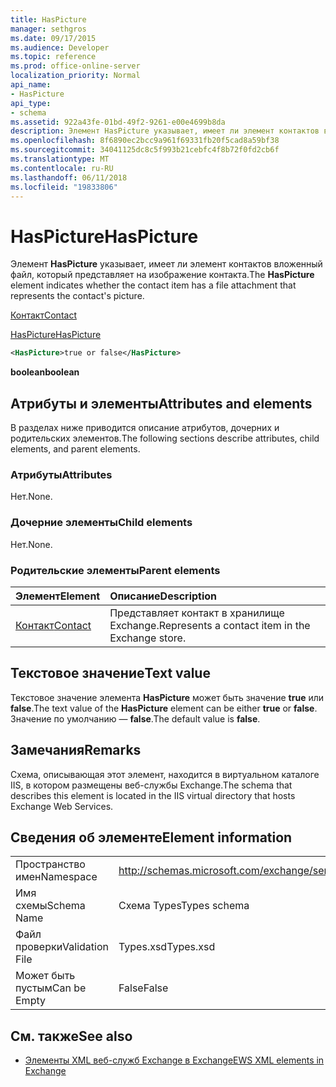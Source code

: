 ```yaml
---
title: HasPicture
manager: sethgros
ms.date: 09/17/2015
ms.audience: Developer
ms.topic: reference
ms.prod: office-online-server
localization_priority: Normal
api_name:
- HasPicture
api_type:
- schema
ms.assetid: 922a43fe-01bd-49f2-9261-e00e4699b8da
description: Элемент HasPicture указывает, имеет ли элемент контактов вложенный файл, который представляет на изображение контакта.
ms.openlocfilehash: 8f6890ec2bcc9a961f69331fb20f5cad8a59bf38
ms.sourcegitcommit: 34041125dc8c5f993b21cebfc4f8b72f0fd2cb6f
ms.translationtype: MT
ms.contentlocale: ru-RU
ms.lasthandoff: 06/11/2018
ms.locfileid: "19833806"
---
```

# <a name="haspicture"></a><span data-ttu-id="42484-103">HasPicture</span><span class="sxs-lookup"><span data-stu-id="42484-103">HasPicture</span></span>

<span data-ttu-id="42484-104">Элемент **HasPicture** указывает, имеет ли элемент контактов вложенный файл, который представляет на изображение контакта.</span><span class="sxs-lookup"><span data-stu-id="42484-104">The **HasPicture** element indicates whether the contact item has a file attachment that represents the contact's picture.</span></span> 
  
[<span data-ttu-id="42484-105">Контакт</span><span class="sxs-lookup"><span data-stu-id="42484-105">Contact</span></span>](contact.md)
  
[<span data-ttu-id="42484-106">HasPicture</span><span class="sxs-lookup"><span data-stu-id="42484-106">HasPicture</span></span>](haspicture.md)
  
```xml
<HasPicture>true or false</HasPicture>
```

 <span data-ttu-id="42484-107">**boolean**</span><span class="sxs-lookup"><span data-stu-id="42484-107">**boolean**</span></span>
## <a name="attributes-and-elements"></a><span data-ttu-id="42484-108">Атрибуты и элементы</span><span class="sxs-lookup"><span data-stu-id="42484-108">Attributes and elements</span></span>

<span data-ttu-id="42484-109">В разделах ниже приводится описание атрибутов, дочерних и родительских элементов.</span><span class="sxs-lookup"><span data-stu-id="42484-109">The following sections describe attributes, child elements, and parent elements.</span></span>
  
### <a name="attributes"></a><span data-ttu-id="42484-110">Атрибуты</span><span class="sxs-lookup"><span data-stu-id="42484-110">Attributes</span></span>

<span data-ttu-id="42484-111">Нет.</span><span class="sxs-lookup"><span data-stu-id="42484-111">None.</span></span>
  
### <a name="child-elements"></a><span data-ttu-id="42484-112">Дочерние элементы</span><span class="sxs-lookup"><span data-stu-id="42484-112">Child elements</span></span>

<span data-ttu-id="42484-113">Нет.</span><span class="sxs-lookup"><span data-stu-id="42484-113">None.</span></span>
  
### <a name="parent-elements"></a><span data-ttu-id="42484-114">Родительские элементы</span><span class="sxs-lookup"><span data-stu-id="42484-114">Parent elements</span></span>

|<span data-ttu-id="42484-115">**Элемент**</span><span class="sxs-lookup"><span data-stu-id="42484-115">**Element**</span></span>|<span data-ttu-id="42484-116">**Описание**</span><span class="sxs-lookup"><span data-stu-id="42484-116">**Description**</span></span>|
|:-----|:-----|
|[<span data-ttu-id="42484-117">Контакт</span><span class="sxs-lookup"><span data-stu-id="42484-117">Contact</span></span>](contact.md) <br/> |<span data-ttu-id="42484-118">Представляет контакт в хранилище Exchange.</span><span class="sxs-lookup"><span data-stu-id="42484-118">Represents a contact item in the Exchange store.</span></span>  <br/> |
   
## <a name="text-value"></a><span data-ttu-id="42484-119">Текстовое значение</span><span class="sxs-lookup"><span data-stu-id="42484-119">Text value</span></span>

<span data-ttu-id="42484-120">Текстовое значение элемента **HasPicture** может быть значение **true** или **false**.</span><span class="sxs-lookup"><span data-stu-id="42484-120">The text value of the **HasPicture** element can be either **true** or **false**.</span></span> <span data-ttu-id="42484-121">Значение по умолчанию — **false**.</span><span class="sxs-lookup"><span data-stu-id="42484-121">The default value is **false**.</span></span>
  
## <a name="remarks"></a><span data-ttu-id="42484-122">Замечания</span><span class="sxs-lookup"><span data-stu-id="42484-122">Remarks</span></span>

<span data-ttu-id="42484-123">Схема, описывающая этот элемент, находится в виртуальном каталоге IIS, в котором размещены веб-службы Exchange.</span><span class="sxs-lookup"><span data-stu-id="42484-123">The schema that describes this element is located in the IIS virtual directory that hosts Exchange Web Services.</span></span>
  
## <a name="element-information"></a><span data-ttu-id="42484-124">Сведения об элементе</span><span class="sxs-lookup"><span data-stu-id="42484-124">Element information</span></span>

|||
|:-----|:-----|
|<span data-ttu-id="42484-125">Пространство имен</span><span class="sxs-lookup"><span data-stu-id="42484-125">Namespace</span></span>  <br/> |http://schemas.microsoft.com/exchange/services/2006/types  <br/> |
|<span data-ttu-id="42484-126">Имя схемы</span><span class="sxs-lookup"><span data-stu-id="42484-126">Schema Name</span></span>  <br/> |<span data-ttu-id="42484-127">Схема Types</span><span class="sxs-lookup"><span data-stu-id="42484-127">Types schema</span></span>  <br/> |
|<span data-ttu-id="42484-128">Файл проверки</span><span class="sxs-lookup"><span data-stu-id="42484-128">Validation File</span></span>  <br/> |<span data-ttu-id="42484-129">Types.xsd</span><span class="sxs-lookup"><span data-stu-id="42484-129">Types.xsd</span></span>  <br/> |
|<span data-ttu-id="42484-130">Может быть пустым</span><span class="sxs-lookup"><span data-stu-id="42484-130">Can be Empty</span></span>  <br/> |<span data-ttu-id="42484-131">False</span><span class="sxs-lookup"><span data-stu-id="42484-131">False</span></span>  <br/> |
   
## <a name="see-also"></a><span data-ttu-id="42484-132">См. также</span><span class="sxs-lookup"><span data-stu-id="42484-132">See also</span></span>



- [<span data-ttu-id="42484-133">Элементы XML веб-служб Exchange в Exchange</span><span class="sxs-lookup"><span data-stu-id="42484-133">EWS XML elements in Exchange</span></span>](ews-xml-elements-in-exchange.md)

